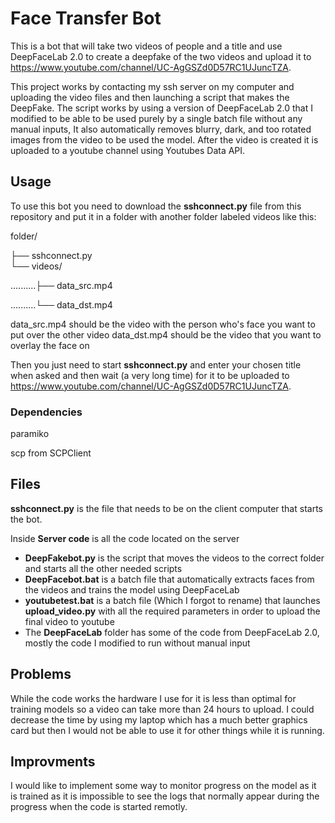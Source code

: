 # Face Transfer Bot

This is a bot that will take two videos of people and a title and use DeepFaceLab 2.0 to create a deepfake of the two videos and upload it
to https://www.youtube.com/channel/UC-AgGSZd0D57RC1UJuncTZA.

This project works by contacting my ssh server on my computer and uploading the video files and then launching a script that makes the DeepFake. The script works by using a version of DeepFaceLab 2.0 that I modified to be able to be used purely by a single batch file without any manual inputs, It also automatically removes blurry, dark, and too rotated images from the video to be used the model. After the video is created it is uploaded to a youtube channel using Youtubes Data API.

## Usage
To use this bot you need to download the **sshconnect.py** file from this repository and put it in a folder with 
another folder labeled videos like this:

folder/

├── sshconnect.py   
└── videos/

..........├── data_src.mp4

..........└── data_dst.mp4

data_src.mp4 should be the video with the person who's face you want to put over the other video
data_dst.mp4 should be the video that you want to overlay the face on

Then you just need to start **sshconnect.py** and enter your chosen title when asked and then wait (a very long time) for it to be uploaded to https://www.youtube.com/channel/UC-AgGSZd0D57RC1UJuncTZA.

### Dependencies
paramiko

scp from SCPClient

## Files
**sshconnect.py** is the file that needs to be on the client computer that starts the bot.

Inside **Server code** is all the code located on the server
- **DeepFakebot.py** is the script that moves the videos to the correct folder and starts all the other needed scripts
- **DeepFacebot.bat** is a batch file that automatically extracts faces from the videos and trains the model using DeepFaceLab
- **youtubetest.bat** is a batch file (Which I forgot to rename) that launches **upload_video.py** with all the required parameters in order to upload the final video to youtube
- The **DeepFaceLab** folder has some of the code from DeepFaceLab 2.0, mostly the code I modified to run without manual input

## Problems
While the code works the hardware I use for it is less than optimal for training models so a video can take more than 24 hours to upload. I could decrease the time by using my laptop which has a much better graphics card but then I would not be able to use it for other things while it is running.

## Improvments
I would like to implement some way to monitor progress on the model as it is trained as it is impossible to see the logs that normally appear during the progress when the code is started remotly.
